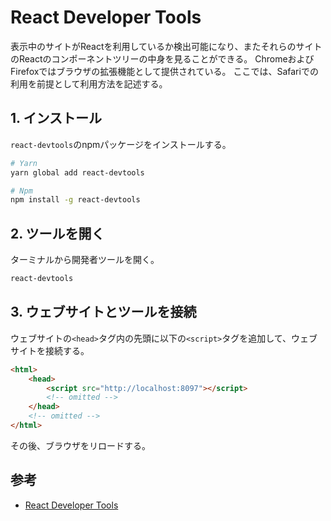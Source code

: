 # React Developer Tools

表示中のサイトがReactを利用しているか検出可能になり、またそれらのサイトのReactのコンポーネントツリーの中身を見ることができる。
ChromeおよびFirefoxではブラウザの拡張機能として提供されている。
ここでは、Safariでの利用を前提として利用方法を記述する。

## 1. インストール

`react-devtools`のnpmパッケージをインストールする。

```bash
# Yarn
yarn global add react-devtools

# Npm
npm install -g react-devtools
```

## 2. ツールを開く

ターミナルから開発者ツールを開く。

```bash
react-devtools
```

## 3. ウェブサイトとツールを接続

ウェブサイトの`<head>`タグ内の先頭に以下の`<script>`タグを追加して、ウェブサイトを接続する。

```html
<html>
    <head>
        <script src="http://localhost:8097"></script>
        <!-- omitted -->
    </head>
    <!-- omitted -->
</html>
```

その後、ブラウザをリロードする。

## 参考

* [React Developer Tools](https://ja.react.dev/learn/react-developer-tools)

